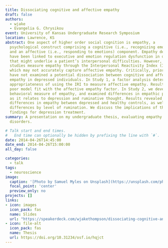 ```yaml
---
title: Dissociating cognitive and affective empathy
draft: false
authors:
  - wjake
  - Evangelia G. Chrysikou
event: University of Kansas Undergraduate Research Symposium
location: Lawrence, KS
abstract: One aspect of higher order social cognition is empathy, a
  psychological construct comprising a cognitive (i.e., recognizing emotions)
  and an affective (i.e., responding to emotions) component. Empathy deficits
  have been linked to executive and emotion regulation dysfunction in depression
  that might underlie a patient’s interpersonal difficulties. However, most
  studies measure empathy through the Interpersonal Reactivity Index (IRI),
  which may not accurately capture affective empathy. Critically, prior studies
  have not examined a potential dissociation between cognitive and affective
  empathy in depressed individuals. In Study 1, a factor analysis determined the
  appropriateness of using the IRI to measure affective empathy. Results showed
  poor model fit with the affective empathy factor. In Study 2, we developed a
  behavioral measure of empathy, and examined differences in empathic processing
  as it relates to depression and ruminative thought. Results revealed
  differences in empathy between depressed and healthy controls, as well as
  differences by level of rumination. We discuss the implications of these
  findings for depression treatment.
summary: A presentation on my undergraduate thesis, evaluating empathy in mood
  disorders.

# Talk start and end times.
#   End time can optionally be hidden by prefixing the line with `#`.
date: 2014-04-26T14:45:00
date_end: 2014-04-26T15:00:00
all_day: false

categories:
  - talk
tags:
  - neuroscience
image:
  caption: '[Photo by Samuel Myles on Unsplash](https://unsplash.com/photos/NHiMn8_60P4)'
  focal_point: 'center'
  preview_only: no
projects: []
links:
- icon: images
  icon_pack: fas
  name: Slides
  url: "https://speakerdeck.com/wjakethompson/dissociating-cognitive-and-affective-empathy"
- icon: file-alt
  icon_pack: fas
  name: Thesis
  url: https://doi.org/10.31234/osf.io/hqjct
---
```


